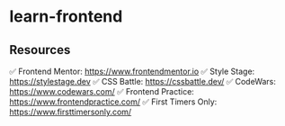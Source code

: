 # learn-frontend


## Resources

✅ Frontend Mentor: https://www.frontendmentor.io
✅ Style Stage: https://stylestage.dev
✅ CSS Battle: https://cssbattle.dev/
✅ CodeWars: https://www.codewars.com/
✅ Frontend Practice: https://www.frontendpractice.com/
✅ First Timers Only: https://www.firsttimersonly.com/

